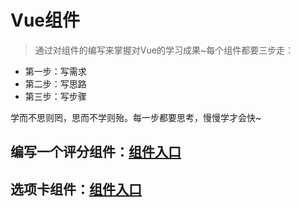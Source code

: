 # Vue组件

> 通过对组件的编写来掌握对Vue的学习成果~每个组件都要三步走：

- 第一步：写需求
- 第二步：写思路
- 第三步：写步骤

学而不思则罔，思而不学则殆。每一步都要思考，慢慢学才会快~

## 编写一个评分组件：[组件入口](https://github.com/ReZhangxin/vue-component/tree/master/%E8%AF%84%E5%88%86%E7%BB%84%E4%BB%B6)

## 选项卡组件：[组件入口](https://github.com/ReZhangxin/vue-component/tree/master/%E9%80%89%E9%A1%B9%E5%8D%A1)
